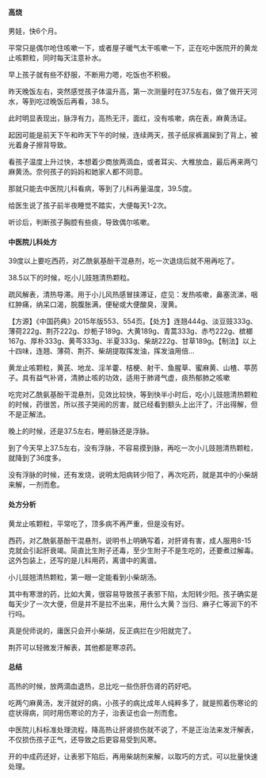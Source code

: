 #### 高烧

男娃，快6个月。

平常只是偶尔呛住咳嗽一下，或者屋子暖气太干咳嗽一下，正在吃中医院开的黄龙止咳颗粒，同时每天注意补水。

早上孩子就有些不舒服，不断用力嗯，吃饭也不积极。

昨天晚饭左右，突然感觉孩子体温升高，第一次测量时在37.5左右，做了做开天河水，等到吃过晚饭后再看，38.5。

此时明显表现出，脉浮有力，高热无汗，面红，没有咳嗽，病在表，麻黄汤证。

起因可能是前天下午和昨天下午的时候，连续两天，孩子纸尿裤漏屎到了背上，被光着身子擦背导致。

看孩子温度上升过快，本想着少商放两滴血，或者耳尖、大椎放血，最后再来两勺麻黄汤。奈何孩子的妈妈和她家人都不同意。

那就只能去中医院儿科看病，等到了儿科再量温度，39.5度。

给医生说了孩子前半夜睡觉不踏实，大便每天1-2次。

听诊后，判断孩子胸腔有些痰，导致偶尔咳嗽。

#### 中医院儿科处方

39度以上要吃西药，对乙酰氨基酚干混悬剂，吃一次退烧后就不用再吃了。

38.5以下的时候，吃小儿豉翘清热颗粒。

疏风解表，清热导滞。用于小儿风热感冒挟滞证，症见：发热咳嗽，鼻塞流涕，咽红肿痛，纳呆口渴，脘腹胀满，便秘或大便酸臭，溲黄。

【方源】《中国药典》2015年版553、554页。【处方】连翘444g、淡豆豉333g、薄荷222g、荆芥222g、炒栀子189g、大黄189g、青蒿333g、赤芍222g、槟榔167g、厚朴333g、黄芩333g、半夏333g、柴胡222g、甘草189g。【制法】以上十四味，连翘、薄荷、荆芥、柴胡提取挥发油，挥发油用倍…

黄龙止咳颗粒，黄芪、地龙、淫羊藿、桔梗、射干、鱼腥草、蜜麻黄、山楂、葶苈子。具有益气补肾，清肺止咳的功效，适用于肺肾气虚，痰热郁肺之咳嗽

吃完对乙酰氨基酚干混悬剂，见效比较快，等到快半小时后，吃小儿豉翘清热颗粒的时候，药很苦，所以孩子哭闹的厉害，就已经看到额头上出汗了，汗出得解，但不是正解法。

晚上的时候，还是37.5左右，睡前脉还是浮脉。

到了今天早上37.5左右，没有浮脉，不容易摸到脉，再吃一次小儿豉翘清热颗粒，就降到了36度多。

没有浮脉的时候，还有发烧，说明太阳病转少阳了，再次吃药，就是其中的小柴胡来解，一剂而愈。

#### 处方分析

黄龙止咳颗粒，平常吃了，顶多病不再严重，但是没有好。

西药，对乙酰氨基酚干混悬剂，说明书上明确写着，对肝肾有害，成人服用8-15克就会引起肝衰竭。简直比生附子还毒，至少生附子不是生吃的，还要煮过解毒。这外包装上，还写的是儿科用药，离谱中的离谱。

小儿豉翘清热颗粒，第一眼一定能看到小柴胡汤。

其中有寒泄的药，比如大黄，很容易导致孩子表邪下陷，太阳转少阳。孩子确实是每天少了一次大便，但是并不是拉不出来，用什么大黄？当归、麻子仁等润下的不行吗。

真是倪师说的，庸医只会开小柴胡，反正病拦在少阳就完了。

荆芥可以轻微发汗解表，其他都是寒凉药。

#### 总结

高热的时候，放两滴血退热，总比吃一些伤肝伤肾的药好吧。

吃两勺麻黄汤，发汗就好的病，小孩子的病比成年人纯粹多了，就是照着伤寒论的症状得病，同时用伤寒论的方子，治表证也会一剂而愈。

中医院儿科标准处理流程，降高热让肝肾损伤就不说了，不是正治法来发汗解表，不仅损伤孩子正气，还导致之后更容易受到风寒。

开的中成药还好，让表邪下陷后，再用柴胡剂来解，以取巧的方式，可以批量快速处理。

